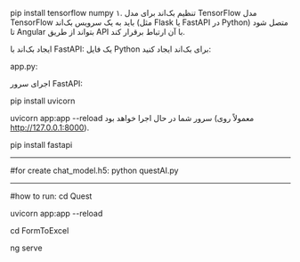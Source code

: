 pip install tensorflow numpy
۱. تنظیم بک‌اند برای مدل TensorFlow
مدل TensorFlow باید به یک سرویس بک‌اند (مثل Flask یا FastAPI در Python) متصل شود تا Angular بتواند از طریق API با آن ارتباط برقرار کند.

ایجاد بک‌اند با FastAPI:
یک فایل Python برای بک‌اند ایجاد کنید:

app.py:

اجرای سرور FastAPI:

pip install uvicorn

uvicorn app:app --reload
سرور شما در حال اجرا خواهد بود (معمولاً روی http://127.0.0.1:8000).


pip install fastapi

________________________________
#for create chat_model.h5: 
python questAI.py

________________________________
#how to run:
cd Quest

uvicorn app:app --reload

cd FormToExcel

ng serve
